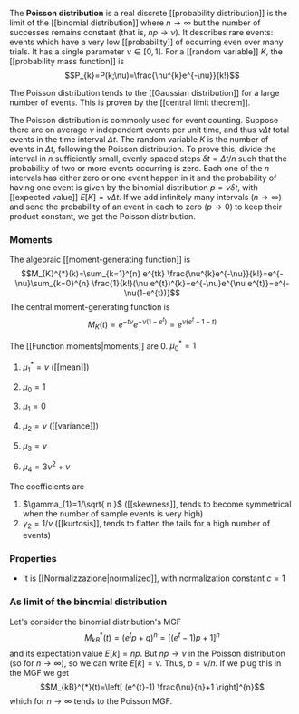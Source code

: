 The **Poisson distribution** is a real discrete [[probability distribution]] is the limit of the [[binomial distribution]] where $n\to \infty$ but the number of successes remains constant (that is, $np\to \nu$). It describes rare events: events which have a very low [[probability]] of occurring even over many trials. It has a single parameter $\nu \in[0,1]$. For a [[random variable]] $K$, the [[probability mass function]] is
$$P_{k}=P(k;\nu)=\frac{\nu^{k}e^{-\nu}}{k!}$$

The Poisson distribution tends to the [[Gaussian distribution]] for a large number of events. This is proven by the [[central limit theorem]].

The Poisson distribution is commonly used for event counting. Suppose there are on average $\nu$ independent events per unit time, and thus $\nu\Delta t$ total events in the time interval $\Delta t$. The random variable $K$ is the number of events in $\Delta t$, following the Poisson distribution. To prove this, divide the interval in $n$ sufficiently small, evenly-spaced steps $\delta t=\Delta t/n$ such that the probability of two or more events occurring is zero. Each one of the $n$ intervals has either zero or one event happen in it and the probability of having one event is given by the binomial distribution $p=\nu \delta t$, with [[expected value]] $E[K]=\nu \Delta t$. If we add infinitely many intervals ($n\to \infty$) and send the probability of an event in each to zero ($p\to0$) to keep their product constant, we get the Poisson distribution.
### Moments
The algebraic [[moment-generating function]] is
$$M_{K}^{*}(k)=\sum_{k=1}^{n} e^{tk} \frac{\nu^{k}e^{-\nu}}{k!}=e^{-\nu}\sum_{k=0}^{n} \frac{1}{k!}(\nu e^{t})^{k}=e^{-\nu}e^{\nu e^{t}}=e^{-\nu(1-e^{t})}$$
The central moment-generating function is
$$M_{K}(t)=e^{-t\nu}e^{-\nu(1-e^{t})}=e^{\nu(e^{t}-1-t)}$$

The [[Function moments|moments]] are
0. $\mu_{0}^{*}=1$
1. $\mu^{*}_{1}=\nu$ ([[mean]])

0. $\mu_{0}=1$
1. $\mu_{1}=0$
2. $\mu_{2}=\nu$ ([[variance]])
3. $\mu_{3}=\nu$
4. $\mu_{4}=3\nu ^{2}+\nu$

The coefficients are
1. $\gamma_{1}=1/\sqrt{ n }$ ([[skewness]], tends to become symmetrical when the number of sample events is very high)
2. $\gamma_{2}=1/\nu$ ([[kurtosis]], tends to flatten the tails for a high number of events)
### Properties
- It is [[Normalizzazione|normalized]], with normalization constant $c=1$
### As limit of the binomial distribution
Let's consider the binomial distribution's MGF
$$M_{kB}^{*}(t)=(e^{t}p+q)^{n}=[(e^{t}-1)p+1]^{n}$$
and its expectation value $E[k]=np$. But $np\to \nu$ in the Poisson distribution (so for $n\to \infty$), so we can write $E[k]=\nu$. Thus, $p=\nu/n$. If we plug this in the MGF we get
$$M_{kB}^{*}(t)=\left[ (e^{t}-1) \frac{\nu}{n}+1 \right]^{n}$$
which for $n\to \infty$ tends to the Poisson MGF.